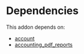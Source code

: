 # Dependencies

This addon depends on:

- [account](../../../../../oca-ocb-accounting/odoo-bringout-oca-ocb-account)
- [accounting_pdf_reports](../../../../odoo-bringout-odoomates-accounting_pdf_reports)

